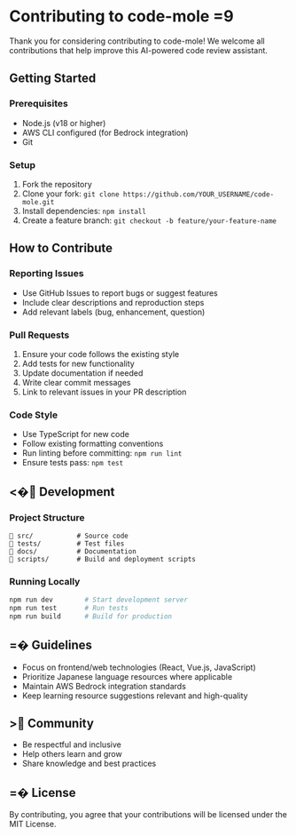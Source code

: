 # Contributing to code-mole =9

Thank you for considering contributing to code-mole! We welcome all contributions that help improve this AI-powered code review assistant.

##  Getting Started

### Prerequisites
- Node.js (v18 or higher)
- AWS CLI configured (for Bedrock integration)
- Git

### Setup
1. Fork the repository
2. Clone your fork: `git clone https://github.com/YOUR_USERNAME/code-mole.git`
3. Install dependencies: `npm install`
4. Create a feature branch: `git checkout -b feature/your-feature-name`

## How to Contribute

### Reporting Issues
- Use GitHub Issues to report bugs or suggest features
- Include clear descriptions and reproduction steps
- Add relevant labels (bug, enhancement, question)

### Pull Requests
1. Ensure your code follows the existing style
2. Add tests for new functionality
3. Update documentation if needed
4. Write clear commit messages
5. Link to relevant issues in your PR description

### Code Style
- Use TypeScript for new code
- Follow existing formatting conventions
- Run linting before committing: `npm run lint`
- Ensure tests pass: `npm test`

## <� Development

### Project Structure
```
   src/           # Source code
   tests/         # Test files
   docs/          # Documentation
   scripts/       # Build and deployment scripts
```

### Running Locally
```bash
npm run dev        # Start development server
npm run test       # Run tests
npm run build      # Build for production
```

## =� Guidelines

- Focus on frontend/web technologies (React, Vue.js, JavaScript)
- Prioritize Japanese language resources where applicable
- Maintain AWS Bedrock integration standards
- Keep learning resource suggestions relevant and high-quality

## > Community

- Be respectful and inclusive
- Help others learn and grow
- Share knowledge and best practices

## =� License

By contributing, you agree that your contributions will be licensed under the MIT License.